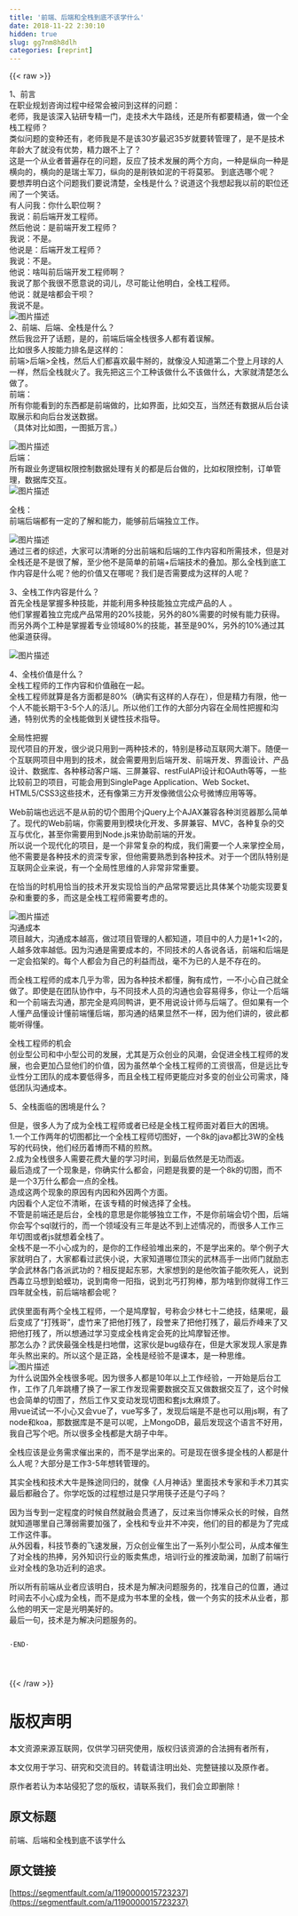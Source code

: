 ```yaml
---
title: '前端、后端和全栈到底不该学什么' 
date: 2018-11-22 2:30:10
hidden: true
slug: gg7nm8h8dlh
categories: [reprint]
---
```


{{< raw >}}
<p>1&#x3001;&#x524D;&#x8A00;<br>&#x5728;&#x804C;&#x4E1A;&#x89C4;&#x5212;&#x54A8;&#x8BE2;&#x8FC7;&#x7A0B;&#x4E2D;&#x7ECF;&#x5E38;&#x4F1A;&#x88AB;&#x95EE;&#x5230;&#x8FD9;&#x6837;&#x7684;&#x95EE;&#x9898;&#xFF1A;<br>&#x8001;&#x5E08;&#xFF0C;&#x6211;&#x662F;&#x8BE5;&#x6DF1;&#x5165;&#x94BB;&#x7814;&#x4E13;&#x7CBE;&#x4E00;&#x95E8;&#xFF0C;&#x8D70;&#x6280;&#x672F;&#x5927;&#x725B;&#x8DEF;&#x7EBF;&#xFF0C;&#x8FD8;&#x662F;&#x6240;&#x6709;&#x90FD;&#x8981;&#x7CBE;&#x901A;&#xFF0C;&#x505A;&#x4E00;&#x4E2A;&#x5168;&#x6808;&#x5DE5;&#x7A0B;&#x5E08;&#xFF1F;<br>&#x7C7B;&#x4F3C;&#x95EE;&#x9898;&#x7684;&#x53D8;&#x79CD;&#x8FD8;&#x6709;&#xFF0C;&#x8001;&#x5E08;&#x6211;&#x662F;&#x4E0D;&#x662F;&#x8BE5;30&#x5C81;&#x6700;&#x8FDF;35&#x5C81;&#x5C31;&#x8981;&#x8F6C;&#x7BA1;&#x7406;&#x4E86;&#xFF0C;&#x662F;&#x4E0D;&#x662F;&#x6280;&#x672F;&#x5E74;&#x9F84;&#x5927;&#x4E86;&#x5C31;&#x6CA1;&#x6709;&#x4F18;&#x52BF;&#xFF0C;&#x7CBE;&#x529B;&#x8DDF;&#x4E0D;&#x4E0A;&#x4E86;&#xFF1F;<br>&#x8FD9;&#x662F;&#x4E00;&#x4E2A;&#x4ECE;&#x4E1A;&#x8005;&#x666E;&#x904D;&#x5B58;&#x5728;&#x7684;&#x95EE;&#x9898;&#xFF0C;&#x53CD;&#x5E94;&#x4E86;&#x6280;&#x672F;&#x53D1;&#x5C55;&#x7684;&#x4E24;&#x4E2A;&#x65B9;&#x5411;&#xFF0C;&#x4E00;&#x79CD;&#x662F;&#x7EB5;&#x5411;&#x4E00;&#x79CD;&#x662F;&#x6A2A;&#x5411;&#x7684;&#xFF0C;&#x6A2A;&#x5411;&#x7684;&#x662F;&#x745E;&#x58EB;&#x519B;&#x5200;&#xFF0C;&#x7EB5;&#x5411;&#x7684;&#x662F;&#x524A;&#x94C1;&#x5982;&#x6CE5;&#x7684;&#x5E72;&#x5C06;&#x83AB;&#x90AA;&#x3002; &#x5230;&#x5E95;&#x9009;&#x54EA;&#x4E2A;&#x5462;&#xFF1F;<br>&#x8981;&#x60F3;&#x5F04;&#x660E;&#x767D;&#x8FD9;&#x4E2A;&#x95EE;&#x9898;&#x6211;&#x4EEC;&#x8981;&#x8BF4;&#x6E05;&#x695A;&#xFF0C;&#x5168;&#x6808;&#x662F;&#x4EC0;&#x4E48;&#xFF1F;&#x8BF4;&#x9053;&#x8FD9;&#x4E2A;&#x6211;&#x60F3;&#x8D77;&#x6211;&#x4EE5;&#x524D;&#x7684;&#x804C;&#x4F4D;&#x8FD8;&#x95F9;&#x4E86;&#x4E00;&#x4E2A;&#x7B11;&#x8BDD;&#x3002;<br>&#x6709;&#x4EBA;&#x95EE;&#x6211;&#xFF1A;&#x4F60;&#x4EC0;&#x4E48;&#x804C;&#x4F4D;&#x554A;&#xFF1F;<br>&#x6211;&#x8BF4;&#xFF1A;&#x524D;&#x540E;&#x7AEF;&#x5F00;&#x53D1;&#x5DE5;&#x7A0B;&#x5E08;&#x3002;<br>&#x7136;&#x540E;&#x4ED6;&#x8BF4;&#xFF1A;&#x662F;&#x524D;&#x7AEF;&#x5F00;&#x53D1;&#x5DE5;&#x7A0B;&#x5E08;&#xFF1F;<br>&#x6211;&#x8BF4;&#xFF1A;&#x4E0D;&#x662F;&#x3002;<br>&#x4ED6;&#x8BF4;&#x662F;&#xFF1A;&#x540E;&#x7AEF;&#x5F00;&#x53D1;&#x5DE5;&#x7A0B;&#x5E08;&#xFF1F;<br>&#x6211;&#x8BF4;&#xFF1A;&#x4E0D;&#x662F;&#x3002;<br>&#x4ED6;&#x8BF4;&#xFF1A;&#x5565;&#x53EB;&#x524D;&#x540E;&#x7AEF;&#x5F00;&#x53D1;&#x5DE5;&#x7A0B;&#x5E08;&#x554A;&#xFF1F;<br>&#x6211;&#x8BF4;&#x4E86;&#x90A3;&#x4E2A;&#x6211;&#x5F88;&#x4E0D;&#x613F;&#x610F;&#x8BF4;&#x7684;&#x8BCD;&#x513F;&#xFF0C;&#x5C3D;&#x53EF;&#x80FD;&#x8BA9;&#x4ED6;&#x660E;&#x767D;&#xFF0C;&#x5168;&#x6808;&#x5DE5;&#x7A0B;&#x5E08;&#x3002;<br>&#x4ED6;&#x8BF4;&#xFF1A;&#x5C31;&#x662F;&#x5565;&#x90FD;&#x4F1A;&#x5E72;&#x5457;&#xFF1F;<br>&#x6211;&#x8BF4;&#x4E0D;&#x662F;&#x3002;<br><span class="img-wrap"><img data-src="/img/bVbd8tY?w=640&amp;h=310" src="https://static.alili.tech/img/bVbd8tY?w=640&amp;h=310" alt="&#x56FE;&#x7247;&#x63CF;&#x8FF0;" title="&#x56FE;&#x7247;&#x63CF;&#x8FF0;" style="cursor:pointer;display:inline"></span><br>2&#x3001;&#x524D;&#x7AEF;&#x3001;&#x540E;&#x7AEF;&#x3001;&#x5168;&#x6808;&#x662F;&#x4EC0;&#x4E48;&#xFF1F;<br>&#x7136;&#x540E;&#x6211;&#x5C94;&#x5F00;&#x4E86;&#x8BDD;&#x9898;&#xFF0C;&#x662F;&#x7684;&#xFF0C;&#x524D;&#x7AEF;&#x540E;&#x7AEF;&#x5168;&#x6808;&#x5F88;&#x591A;&#x4EBA;&#x90FD;&#x6709;&#x7740;&#x8BEF;&#x89E3;&#x3002;<br>&#x6BD4;&#x5982;&#x5F88;&#x591A;&#x4EBA;&#x6309;&#x80FD;&#x529B;&#x6392;&#x540D;&#x662F;&#x8FD9;&#x6837;&#x7684;&#xFF1A;<br>&#x524D;&#x7AEF;&gt;&#x540E;&#x7AEF;&gt;&#x5168;&#x6808;&#xFF0C;&#x7136;&#x540E;&#x4EBA;&#x4EEC;&#x90FD;&#x559C;&#x6B22;&#x6700;&#x725B;&#x63B0;&#x7684;&#xFF0C;&#x5C31;&#x50CF;&#x6CA1;&#x4EBA;&#x77E5;&#x9053;&#x7B2C;&#x4E8C;&#x4E2A;&#x767B;&#x4E0A;&#x6708;&#x7403;&#x7684;&#x4EBA;&#x4E00;&#x6837;&#xFF0C;&#x7136;&#x540E;&#x5168;&#x6808;&#x5C31;&#x706B;&#x4E86;&#x3002;&#x6211;&#x5148;&#x628A;&#x8FD9;&#x4E09;&#x4E2A;&#x5DE5;&#x79CD;&#x8BE5;&#x505A;&#x4EC0;&#x4E48;&#x4E0D;&#x8BE5;&#x505A;&#x4EC0;&#x4E48;&#xFF0C;&#x5927;&#x5BB6;&#x5C31;&#x6E05;&#x695A;&#x600E;&#x4E48;&#x505A;&#x4E86;&#x3002;<br>&#x524D;&#x7AEF;&#xFF1A;<br>&#x6240;&#x6709;&#x4F60;&#x80FD;&#x770B;&#x5230;&#x7684;&#x4E1C;&#x897F;&#x90FD;&#x662F;&#x524D;&#x7AEF;&#x505A;&#x7684;&#xFF0C;&#x6BD4;&#x5982;&#x754C;&#x9762;&#xFF0C;&#x6BD4;&#x5982;&#x4EA4;&#x4E92;&#xFF0C;&#x5F53;&#x7136;&#x8FD8;&#x6709;&#x6570;&#x636E;&#x4ECE;&#x540E;&#x53F0;&#x8BFB;&#x53D6;&#x5C55;&#x793A;&#x548C;&#x5411;&#x540E;&#x53F0;&#x53D1;&#x9001;&#x6570;&#x636E;&#x3002;<br>&#xFF08;&#x5177;&#x4F53;&#x5BF9;&#x6BD4;&#x5982;&#x56FE;&#xFF0C;&#x4E00;&#x56FE;&#x62B5;&#x4E07;&#x8A00;&#x3002;&#xFF09;</p><p><span class="img-wrap"><img data-src="/img/bVbd8t2?w=3500&amp;h=1695" src="https://static.alili.tech/img/bVbd8t2?w=3500&amp;h=1695" alt="&#x56FE;&#x7247;&#x63CF;&#x8FF0;" title="&#x56FE;&#x7247;&#x63CF;&#x8FF0;" style="cursor:pointer;display:inline"></span><br>&#x540E;&#x7AEF;&#xFF1A;<br>&#x6240;&#x6709;&#x8DDF;&#x4E1A;&#x52A1;&#x903B;&#x8F91;&#x6743;&#x9650;&#x63A7;&#x5236;&#x6570;&#x636E;&#x5904;&#x7406;&#x6709;&#x5173;&#x7684;&#x90FD;&#x662F;&#x540E;&#x53F0;&#x505A;&#x7684;&#xFF0C;&#x6BD4;&#x5982;&#x6743;&#x9650;&#x63A7;&#x5236;&#xFF0C;&#x8BA2;&#x5355;&#x7BA1;&#x7406;&#xFF0C;&#x6570;&#x636E;&#x5E93;&#x4EA4;&#x4E92;&#x3002;<br><span class="img-wrap"><img data-src="/img/bVbd8t9?w=3500&amp;h=1827" src="https://static.alili.tech/img/bVbd8t9?w=3500&amp;h=1827" alt="&#x56FE;&#x7247;&#x63CF;&#x8FF0;" title="&#x56FE;&#x7247;&#x63CF;&#x8FF0;" style="cursor:pointer;display:inline"></span></p><p>&#x5168;&#x6808;&#xFF1A;<br>&#x524D;&#x7AEF;&#x540E;&#x7AEF;&#x90FD;&#x6709;&#x4E00;&#x5B9A;&#x7684;&#x4E86;&#x89E3;&#x548C;&#x80FD;&#x529B;&#xFF0C;&#x80FD;&#x591F;&#x524D;&#x540E;&#x7AEF;&#x72EC;&#x7ACB;&#x5DE5;&#x4F5C;&#x3002;</p><p><span class="img-wrap"><img data-src="/img/bVbd8ua?w=3500&amp;h=2222" src="https://static.alili.tech/img/bVbd8ua?w=3500&amp;h=2222" alt="&#x56FE;&#x7247;&#x63CF;&#x8FF0;" title="&#x56FE;&#x7247;&#x63CF;&#x8FF0;" style="cursor:pointer;display:inline"></span><br>&#x901A;&#x8FC7;&#x4E09;&#x8005;&#x7684;&#x7EFC;&#x8FF0;&#xFF0C;&#x5927;&#x5BB6;&#x53EF;&#x4EE5;&#x6E05;&#x6670;&#x7684;&#x5206;&#x51FA;&#x524D;&#x7AEF;&#x548C;&#x540E;&#x7AEF;&#x7684;&#x5DE5;&#x4F5C;&#x5185;&#x5BB9;&#x548C;&#x6240;&#x9700;&#x6280;&#x672F;&#xFF0C;&#x4F46;&#x662F;&#x5BF9;&#x5168;&#x6808;&#x8FD8;&#x662F;&#x4E0D;&#x662F;&#x5F88;&#x4E86;&#x89E3;&#xFF0C;&#x81F3;&#x5C11;&#x4ED6;&#x4E0D;&#x662F;&#x7B80;&#x5355;&#x7684;&#x524D;&#x7AEF;+&#x540E;&#x7AEF;&#x6280;&#x672F;&#x7684;&#x53E0;&#x52A0;&#x3002;&#x90A3;&#x4E48;&#x5168;&#x6808;&#x5230;&#x5E95;&#x5DE5;&#x4F5C;&#x5185;&#x5BB9;&#x662F;&#x4EC0;&#x4E48;&#x5462;&#xFF1F;&#x4ED6;&#x7684;&#x4EF7;&#x503C;&#x53C8;&#x5728;&#x54EA;&#x5462;&#xFF1F;&#x6211;&#x4EEC;&#x662F;&#x5426;&#x9700;&#x8981;&#x6210;&#x4E3A;&#x8FD9;&#x6837;&#x7684;&#x4EBA;&#x5462;&#xFF1F;</p><p>3&#x3001;&#x5168;&#x6808;&#x5DE5;&#x4F5C;&#x5185;&#x5BB9;&#x662F;&#x4EC0;&#x4E48;&#xFF1F;<br>&#x9996;&#x5148;&#x5168;&#x6808;&#x662F;&#x638C;&#x63E1;&#x591A;&#x79CD;&#x6280;&#x80FD;&#xFF0C;&#x5E76;&#x80FD;&#x5229;&#x7528;&#x591A;&#x79CD;&#x6280;&#x80FD;&#x72EC;&#x7ACB;&#x5B8C;&#x6210;&#x4EA7;&#x54C1;&#x7684;&#x4EBA; &#x3002;<br>&#x4ED6;&#x4EEC;&#x638C;&#x63E1;&#x7740;&#x72EC;&#x7ACB;&#x5B8C;&#x6210;&#x4EA7;&#x54C1;&#x5E38;&#x7528;&#x7684;20%&#x6280;&#x80FD;&#xFF0C;&#x53E6;&#x5916;&#x7684;80%&#x9700;&#x8981;&#x7684;&#x65F6;&#x5019;&#x6709;&#x80FD;&#x529B;&#x83B7;&#x5F97;&#x3002;&#x800C;&#x53E6;&#x5916;&#x4E24;&#x4E2A;&#x5DE5;&#x79CD;&#x662F;&#x638C;&#x63E1;&#x7740;&#x4E13;&#x4E1A;&#x9886;&#x57DF;80%&#x7684;&#x6280;&#x80FD;&#xFF0C;&#x751A;&#x81F3;&#x662F;90%&#xFF0C;&#x53E6;&#x5916;&#x7684;10%&#x901A;&#x8FC7;&#x5176;&#x4ED6;&#x6E20;&#x9053;&#x83B7;&#x5F97;&#x3002;</p><p><span class="img-wrap"><img data-src="/img/bVbd8uc?w=442&amp;h=266" src="https://static.alili.tech/img/bVbd8uc?w=442&amp;h=266" alt="&#x56FE;&#x7247;&#x63CF;&#x8FF0;" title="&#x56FE;&#x7247;&#x63CF;&#x8FF0;" style="cursor:pointer;display:inline"></span></p><p>4&#x3001;&#x5168;&#x6808;&#x4EF7;&#x503C;&#x662F;&#x4EC0;&#x4E48;&#xFF1F;<br>&#x5168;&#x6808;&#x5DE5;&#x7A0B;&#x5E08;&#x7684;&#x5DE5;&#x4F5C;&#x5185;&#x5BB9;&#x548C;&#x4EF7;&#x503C;&#x878D;&#x5728;&#x4E00;&#x8D77;&#x3002;<br>&#x5168;&#x6808;&#x5DE5;&#x7A0B;&#x5E08;&#x5C31;&#x7B97;&#x662F;&#x5404;&#x65B9;&#x9762;&#x90FD;&#x662F;80%&#xFF08;&#x786E;&#x5B9E;&#x6709;&#x8FD9;&#x6837;&#x7684;&#x4EBA;&#x5B58;&#x5728;&#xFF09;&#xFF0C;&#x4F46;&#x662F;&#x7CBE;&#x529B;&#x6709;&#x9650;&#xFF0C;&#x4ED6;&#x4E00;&#x4E2A;&#x4EBA;&#x4E0D;&#x80FD;&#x957F;&#x671F;&#x5E72;3-5&#x4E2A;&#x4EBA;&#x7684;&#x6D3B;&#x513F;&#x3002;&#x6240;&#x4EE5;&#x4ED6;&#x4EEC;&#x5DE5;&#x4F5C;&#x7684;&#x5927;&#x90E8;&#x5206;&#x5185;&#x5BB9;&#x5728;&#x5168;&#x5C40;&#x6027;&#x628A;&#x63E1;&#x548C;&#x6C9F;&#x901A;&#xFF0C;&#x7279;&#x522B;&#x4F18;&#x79C0;&#x7684;&#x5168;&#x6808;&#x80FD;&#x505A;&#x5230;&#x5173;&#x952E;&#x6027;&#x6280;&#x672F;&#x6307;&#x5BFC;&#x3002;</p><p>&#x5168;&#x5C40;&#x6027;&#x628A;&#x63E1;<br>&#x73B0;&#x4EE3;&#x9879;&#x76EE;&#x7684;&#x5F00;&#x53D1;&#xFF0C;&#x5F88;&#x5C11;&#x8BF4;&#x53EA;&#x7528;&#x5230;&#x4E00;&#x4E24;&#x79CD;&#x6280;&#x672F;&#x7684;&#xFF0C;&#x7279;&#x522B;&#x662F;&#x79FB;&#x52A8;&#x4E92;&#x8054;&#x7F51;&#x5927;&#x6F6E;&#x4E0B;&#x3002;&#x968F;&#x4FBF;&#x4E00;&#x4E2A;&#x4E92;&#x8054;&#x7F51;&#x9879;&#x76EE;&#x4E2D;&#x7528;&#x5230;&#x7684;&#x6280;&#x672F;&#xFF0C;&#x5C31;&#x4F1A;&#x9700;&#x8981;&#x7528;&#x5230;&#x540E;&#x7AEF;&#x5F00;&#x53D1;&#x3001;&#x524D;&#x7AEF;&#x5F00;&#x53D1;&#x3001;&#x754C;&#x9762;&#x8BBE;&#x8BA1;&#x3001;&#x4EA7;&#x54C1;&#x8BBE;&#x8BA1;&#x3001;&#x6570;&#x636E;&#x5E93;&#x3001;&#x5404;&#x79CD;&#x79FB;&#x52A8;&#x5BA2;&#x6237;&#x7AEF;&#x3001;&#x4E09;&#x5C4F;&#x517C;&#x5BB9;&#x3001;restFulAPI&#x8BBE;&#x8BA1;&#x548C;OAuth&#x7B49;&#x7B49;&#xFF0C;&#x4E00;&#x4E9B;&#x6BD4;&#x8F83;&#x524D;&#x536B;&#x7684;&#x9879;&#x76EE;&#xFF0C;&#x53EF;&#x80FD;&#x4F1A;&#x7528;&#x5230;SinglePage Application&#x3001;Web Socket&#x3001;HTML5/CSS3&#x8FD9;&#x4E9B;&#x6280;&#x672F;&#xFF0C;&#x8FD8;&#x6709;&#x50CF;&#x7B2C;&#x4E09;&#x65B9;&#x5F00;&#x53D1;&#x50CF;&#x5FAE;&#x4FE1;&#x516C;&#x4F17;&#x53F7;&#x5FAE;&#x535A;&#x5E94;&#x7528;&#x7B49;&#x7B49;&#x3002;</p><p>Web&#x524D;&#x7AEF;&#x4E5F;&#x8FDC;&#x8FDC;&#x4E0D;&#x662F;&#x4ECE;&#x524D;&#x7684;&#x5207;&#x4E2A;&#x56FE;&#x7528;&#x4E2A;jQuery&#x4E0A;&#x4E2A;AJAX&#x517C;&#x5BB9;&#x5404;&#x79CD;&#x6D4F;&#x89C8;&#x5668;&#x90A3;&#x4E48;&#x7B80;&#x5355;&#x4E86;&#x3002;&#x73B0;&#x4EE3;&#x7684;Web&#x524D;&#x7AEF;&#xFF0C;&#x4F60;&#x9700;&#x8981;&#x7528;&#x5230;&#x6A21;&#x5757;&#x5316;&#x5F00;&#x53D1;&#x3001;&#x591A;&#x5C4F;&#x517C;&#x5BB9;&#x3001;MVC&#xFF0C;&#x5404;&#x79CD;&#x590D;&#x6742;&#x7684;&#x4EA4;&#x4E92;&#x4E0E;&#x4F18;&#x5316;&#xFF0C;&#x751A;&#x81F3;&#x4F60;&#x9700;&#x8981;&#x7528;&#x5230;Node.js&#x6765;&#x534F;&#x52A9;&#x524D;&#x7AEF;&#x7684;&#x5F00;&#x53D1;&#x3002;<br>&#x6240;&#x4EE5;&#x8BF4;&#x4E00;&#x4E2A;&#x73B0;&#x4EE3;&#x5316;&#x7684;&#x9879;&#x76EE;&#xFF0C;&#x662F;&#x4E00;&#x4E2A;&#x975E;&#x5E38;&#x590D;&#x6742;&#x7684;&#x6784;&#x6210;&#xFF0C;&#x6211;&#x4EEC;&#x9700;&#x8981;&#x4E00;&#x4E2A;&#x4EBA;&#x6765;&#x638C;&#x63A7;&#x5168;&#x5C40;&#xFF0C;&#x4ED6;&#x4E0D;&#x9700;&#x8981;&#x662F;&#x5404;&#x79CD;&#x6280;&#x672F;&#x7684;&#x8D44;&#x6DF1;&#x4E13;&#x5BB6;&#xFF0C;&#x4F46;&#x4ED6;&#x9700;&#x8981;&#x719F;&#x6089;&#x5230;&#x5404;&#x79CD;&#x6280;&#x672F;&#x3002;&#x5BF9;&#x4E8E;&#x4E00;&#x4E2A;&#x56E2;&#x961F;&#x7279;&#x522B;&#x662F;&#x4E92;&#x8054;&#x7F51;&#x4F01;&#x4E1A;&#x6765;&#x8BF4;&#xFF0C;&#x6709;&#x4E00;&#x4E2A;&#x5168;&#x5C40;&#x6027;&#x601D;&#x7EF4;&#x7684;&#x4EBA;&#x975E;&#x5E38;&#x975E;&#x5E38;&#x91CD;&#x8981;&#x3002;</p><p>&#x5728;&#x6070;&#x5F53;&#x7684;&#x65F6;&#x673A;&#x7528;&#x6070;&#x5F53;&#x7684;&#x6280;&#x672F;&#x5F00;&#x53D1;&#x5B9E;&#x73B0;&#x6070;&#x5F53;&#x7684;&#x4EA7;&#x54C1;&#x5E38;&#x5E38;&#x8981;&#x8FDC;&#x6BD4;&#x5177;&#x4F53;&#x67D0;&#x4E2A;&#x529F;&#x80FD;&#x5B9E;&#x73B0;&#x8981;&#x590D;&#x6742;&#x548C;&#x91CD;&#x8981;&#x7684;&#x591A;&#xFF0C;&#x800C;&#x8FD9;&#x662F;&#x5168;&#x6808;&#x5DE5;&#x7A0B;&#x5E08;&#x9700;&#x8981;&#x8003;&#x8651;&#x7684;&#x3002;</p><p><span class="img-wrap"><img data-src="/img/bVbd8ur?w=640&amp;h=418" src="https://static.alili.tech/img/bVbd8ur?w=640&amp;h=418" alt="&#x56FE;&#x7247;&#x63CF;&#x8FF0;" title="&#x56FE;&#x7247;&#x63CF;&#x8FF0;" style="cursor:pointer;display:inline"></span><br>&#x6C9F;&#x901A;&#x6210;&#x672C;<br>&#x9879;&#x76EE;&#x8D8A;&#x5927;&#xFF0C;&#x6C9F;&#x901A;&#x6210;&#x672C;&#x8D8A;&#x9AD8;&#xFF0C;&#x505A;&#x8FC7;&#x9879;&#x76EE;&#x7BA1;&#x7406;&#x7684;&#x4EBA;&#x90FD;&#x77E5;&#x9053;&#xFF0C;&#x9879;&#x76EE;&#x4E2D;&#x7684;&#x4EBA;&#x529B;&#x662F;1+1&lt;2&#x7684;&#xFF0C;&#x4EBA;&#x8D8A;&#x591A;&#x6548;&#x7387;&#x8D8A;&#x4F4E;&#x3002;&#x56E0;&#x4E3A;&#x6C9F;&#x901A;&#x662F;&#x9700;&#x8981;&#x6210;&#x672C;&#x7684;&#xFF0C;&#x4E0D;&#x540C;&#x6280;&#x672F;&#x7684;&#x4EBA;&#x5404;&#x8BF4;&#x5404;&#x8BDD;&#xFF0C;&#x524D;&#x7AEF;&#x548C;&#x540E;&#x7AEF;&#x662F;&#x4E00;&#x5B9A;&#x4F1A;&#x6390;&#x67B6;&#x7684;&#x3002;&#x6BCF;&#x4E2A;&#x4EBA;&#x90FD;&#x4F1A;&#x4E3A;&#x81EA;&#x5DF1;&#x7684;&#x5229;&#x76CA;&#x800C;&#x6218;&#xFF0C;&#x6BEB;&#x4E0D;&#x4E3A;&#x5DF2;&#x7684;&#x4EBA;&#x662F;&#x4E0D;&#x5B58;&#x5728;&#x7684;&#x3002;</p><p>&#x800C;&#x5168;&#x6808;&#x5DE5;&#x7A0B;&#x5E08;&#x7684;&#x6210;&#x672C;&#x51E0;&#x4E4E;&#x4E3A;&#x96F6;&#xFF0C;&#x56E0;&#x4E3A;&#x5404;&#x79CD;&#x6280;&#x672F;&#x90FD;&#x61C2;&#xFF0C;&#x80F8;&#x6709;&#x6210;&#x7AF9;&#xFF0C;&#x4E00;&#x4E0D;&#x5C0F;&#x5FC3;&#x81EA;&#x5DF1;&#x5C31;&#x5168;&#x505A;&#x4E86;&#x3002;&#x5373;&#x4F7F;&#x662F;&#x5728;&#x56E2;&#x961F;&#x534F;&#x4F5C;&#x4E2D;&#xFF0C;&#x4E0E;&#x4E0D;&#x540C;&#x6280;&#x672F;&#x4EBA;&#x5458;&#x7684;&#x6C9F;&#x901A;&#x4E5F;&#x4F1A;&#x5BB9;&#x6613;&#x5F97;&#x591A;&#xFF0C;&#x4F60;&#x8BA9;&#x4E00;&#x4E2A;&#x540E;&#x7AEF;&#x548C;&#x4E00;&#x4E2A;&#x524D;&#x7AEF;&#x53BB;&#x6C9F;&#x901A;&#xFF0C;&#x90A3;&#x5B8C;&#x5168;&#x662F;&#x9E21;&#x540C;&#x9E2D;&#x8BB2;&#xFF0C;&#x66F4;&#x4E0D;&#x7528;&#x8BF4;&#x8BBE;&#x8BA1;&#x5E08;&#x4E0E;&#x540E;&#x7AEF;&#x4E86;&#x3002;&#x4F46;&#x5982;&#x679C;&#x6709;&#x4E00;&#x4E2A;&#x4EBA;&#x61C2;&#x4EA7;&#x54C1;&#x61C2;&#x8BBE;&#x8BA1;&#x61C2;&#x524D;&#x7AEF;&#x61C2;&#x540E;&#x7AEF;&#xFF0C;&#x90A3;&#x6C9F;&#x901A;&#x7684;&#x7ED3;&#x679C;&#x663E;&#x7136;&#x4E0D;&#x4E00;&#x6837;&#xFF0C;&#x56E0;&#x4E3A;&#x4ED6;&#x4EEC;&#x8BB2;&#x7684;&#xFF0C;&#x5F7C;&#x6B64;&#x90FD;&#x80FD;&#x542C;&#x5F97;&#x61C2;&#x3002;</p><p>&#x5168;&#x6808;&#x5DE5;&#x7A0B;&#x5E08;&#x7684;&#x673A;&#x4F1A;<br>&#x521B;&#x4E1A;&#x578B;&#x516C;&#x53F8;&#x548C;&#x4E2D;&#x5C0F;&#x578B;&#x516C;&#x53F8;&#x7684;&#x53D1;&#x5C55;&#xFF0C;&#x5C24;&#x5176;&#x662F;&#x4E07;&#x4F17;&#x521B;&#x4E1A;&#x7684;&#x98CE;&#x6F6E;&#xFF0C;&#x4F1A;&#x4FC3;&#x8FDB;&#x5168;&#x6808;&#x5DE5;&#x7A0B;&#x5E08;&#x7684;&#x53D1;&#x5C55;&#xFF0C;&#x4E5F;&#x4F1A;&#x66F4;&#x52A0;&#x51F8;&#x663E;&#x4ED6;&#x4EEC;&#x7684;&#x4EF7;&#x503C;&#xFF0C;&#x56E0;&#x4E3A;&#x867D;&#x7136;&#x5355;&#x4E2A;&#x5168;&#x6808;&#x5DE5;&#x7A0B;&#x5E08;&#x7684;&#x5DE5;&#x8D44;&#x5F88;&#x9AD8;&#xFF0C;&#x4F46;&#x662F;&#x8FDC;&#x6BD4;&#x4E13;&#x4E1A;&#x6027;&#x5206;&#x5DE5;&#x56E2;&#x961F;&#x7684;&#x6210;&#x672C;&#x8981;&#x4F4E;&#x5F97;&#x591A;&#xFF0C;&#x800C;&#x4E14;&#x5168;&#x6808;&#x5DE5;&#x7A0B;&#x5E08;&#x66F4;&#x80FD;&#x5E94;&#x5BF9;&#x591A;&#x53D8;&#x7684;&#x521B;&#x4E1A;&#x516C;&#x53F8;&#x9700;&#x6C42;&#xFF0C;&#x964D;&#x4F4E;&#x56E2;&#x961F;&#x6C9F;&#x901A;&#x6210;&#x672C;&#x3002;</p><p>5&#x3001;&#x5168;&#x6808;&#x9762;&#x4E34;&#x7684;&#x56F0;&#x5883;&#x662F;&#x4EC0;&#x4E48;&#xFF1F;</p><p>&#x4F46;&#x662F;&#xFF0C;&#x5F88;&#x591A;&#x4EBA;&#x4E3A;&#x4E86;&#x6210;&#x4E3A;&#x5168;&#x6808;&#x5DE5;&#x7A0B;&#x5E08;&#x6216;&#x8005;&#x5DF2;&#x7ECF;&#x662F;&#x5168;&#x6808;&#x5DE5;&#x7A0B;&#x5E08;&#x9762;&#x5BF9;&#x7740;&#x5DE8;&#x5927;&#x7684;&#x56F0;&#x5883;&#x3002;<br>1.&#x4E00;&#x4E2A;&#x5DE5;&#x4F5C;&#x4E24;&#x5E74;&#x7684;&#x5207;&#x56FE;&#x90FD;&#x6BD4;&#x4E00;&#x4E2A;&#x5168;&#x6808;&#x5DE5;&#x7A0B;&#x5E08;&#x5207;&#x56FE;&#x597D;&#xFF0C;&#x4E00;&#x4E2A;8k&#x7684;java&#x90FD;&#x6BD4;3W&#x7684;&#x5168;&#x6808;&#x5199;&#x7684;&#x4EE3;&#x7801;&#x5FEB;&#xFF0C;&#x4ED6;&#x4EEC;&#x7ECF;&#x5386;&#x7740;&#x535A;&#x800C;&#x4E0D;&#x7CBE;&#x7684;&#x714E;&#x71AC;&#x3002;<br>2.&#x6210;&#x4E3A;&#x5168;&#x6808;&#x5F88;&#x591A;&#x4EBA;&#x9700;&#x8981;&#x82B1;&#x8D39;&#x5927;&#x91CF;&#x7684;&#x5B66;&#x4E60;&#x65F6;&#x95F4;&#xFF0C;&#x5230;&#x6700;&#x540E;&#x4F9D;&#x7136;&#x662F;&#x65E0;&#x529F;&#x800C;&#x8FD4;&#x3002;<br>&#x6700;&#x540E;&#x9020;&#x6210;&#x4E86;&#x4E00;&#x4E2A;&#x73B0;&#x8C61;&#x662F;&#xFF0C;&#x4F60;&#x786E;&#x5B9E;&#x4EC0;&#x4E48;&#x90FD;&#x4F1A;&#xFF0C;&#x95EE;&#x9898;&#x662F;&#x6211;&#x8981;&#x7684;&#x662F;&#x4E00;&#x4E2A;8k&#x7684;&#x5207;&#x56FE;&#xFF0C;&#x800C;&#x4E0D;&#x662F;&#x4E00;&#x4E2A;3&#x4E07;&#x4EC0;&#x4E48;&#x90FD;&#x4F1A;&#x4E00;&#x70B9;&#x7684;&#x5168;&#x6808;&#x3002;<br>&#x9020;&#x6210;&#x8FD9;&#x4E24;&#x4E2A;&#x73B0;&#x8C61;&#x7684;&#x539F;&#x56E0;&#x6709;&#x5185;&#x56E0;&#x548C;&#x5916;&#x56E0;&#x4E24;&#x4E2A;&#x65B9;&#x9762;&#x3002;<br>&#x5185;&#x56E0;&#x770B;&#x4E2A;&#x4EBA;&#x5B9A;&#x4F4D;&#x4E0D;&#x6E05;&#x6670;&#xFF0C;&#x5728;&#x8BE5;&#x4E13;&#x7CBE;&#x7684;&#x65F6;&#x5019;&#x9009;&#x62E9;&#x4E86;&#x5168;&#x6808;&#x3002;<br>&#x4E0D;&#x7BA1;&#x662F;&#x524D;&#x7AEF;&#x8FD8;&#x662F;&#x540E;&#x53F0;&#xFF0C;&#x5168;&#x6808;&#x7684;&#x610F;&#x601D;&#x662F;&#x4F60;&#x80FD;&#x591F;&#x72EC;&#x7ACB;&#x5DE5;&#x4F5C;&#xFF0C;&#x4E0D;&#x662F;&#x4F60;&#x524D;&#x7AEF;&#x4F1A;&#x5207;&#x4E2A;&#x56FE;&#xFF0C;&#x540E;&#x7AEF;&#x4F60;&#x4F1A;&#x5199;&#x4E2A;sql&#x5C31;&#x884C;&#x7684;&#xFF0C;&#x800C;&#x4E00;&#x4E2A;&#x9886;&#x57DF;&#x6CA1;&#x6709;&#x4E09;&#x5E74;&#x662F;&#x8FBE;&#x4E0D;&#x5230;&#x4E0A;&#x8FF0;&#x60C5;&#x51B5;&#x7684;&#xFF0C;&#x800C;&#x5F88;&#x591A;&#x4EBA;&#x5DE5;&#x4F5C;&#x4E09;&#x5E74;&#x5207;&#x56FE;&#x6216;&#x8005;js&#x5C31;&#x60F3;&#x7740;&#x5168;&#x6808;&#x4E86;&#x3002;<br>&#x5168;&#x6808;&#x4E0D;&#x662F;&#x4E00;&#x4E0D;&#x5C0F;&#x5FC3;&#x6210;&#x4E3A;&#x7684;&#xFF0C;&#x662F;&#x4F60;&#x7684;&#x5DE5;&#x4F5C;&#x7ECF;&#x9A8C;&#x5806;&#x51FA;&#x6765;&#x7684;&#xFF0C;&#x4E0D;&#x662F;&#x5B66;&#x51FA;&#x6765;&#x7684;&#x3002;&#x4E3E;&#x4E2A;&#x4F8B;&#x5B50;&#x5927;&#x5BB6;&#x5C31;&#x660E;&#x767D;&#x4E86;&#xFF0C;&#x5927;&#x5BB6;&#x90FD;&#x770B;&#x8FC7;&#x6B66;&#x4FA0;&#x5C0F;&#x8BF4;&#xFF0C;&#x5927;&#x5BB6;&#x77E5;&#x9053;&#x54EA;&#x4F4D;&#x9876;&#x5C16;&#x7684;&#x6B66;&#x6797;&#x9AD8;&#x624B;&#x4E00;&#x51FA;&#x5E08;&#x95E8;&#x5C31;&#x52B1;&#x5FD7;&#x5B66;&#x4F1A;&#x6B66;&#x6797;&#x5404;&#x95E8;&#x5404;&#x6D3E;&#x6B66;&#x529F;&#x7684;&#xFF1F;&#x76F8;&#x53CD;&#x63D0;&#x8D77;&#x4E1C;&#x90AA;&#xFF0C;&#x5927;&#x5BB6;&#x60F3;&#x5230;&#x7684;&#x662F;&#x4ED6;&#x5439;&#x7B1B;&#x5B50;&#x80FD;&#x5439;&#x6B7B;&#x4EBA;&#xFF0C;&#x8BF4;&#x5230;&#x897F;&#x6BD2;&#x7ACB;&#x9A6C;&#x60F3;&#x5230;&#x86E4;&#x87C6;&#x529F;&#xFF0C;&#x8BF4;&#x5230;&#x5357;&#x5E1D;&#x4E00;&#x9633;&#x6307;&#xFF0C;&#x8BF4;&#x5230;&#x5317;&#x4E10;&#x6253;&#x72D7;&#x68D2;&#xFF0C;&#x90A3;&#x4E3A;&#x5565;&#x5230;&#x4F60;&#x5C31;&#x5F97;&#x5DE5;&#x4F5C;&#x4E09;&#x56DB;&#x5E74;&#x5C31;&#x5168;&#x6808;&#xFF0C;&#x524D;&#x540E;&#x7AEF;&#x5565;&#x90FD;&#x4F1A;&#x5462;&#xFF1F;</p><p>&#x6B66;&#x4FA0;&#x91CC;&#x9762;&#x6709;&#x4E24;&#x4E2A;&#x5168;&#x6808;&#x5DE5;&#x7A0B;&#x5E08;&#xFF0C;&#x4E00;&#x4E2A;&#x662F;&#x9E20;&#x6469;&#x667A;&#xFF0C;&#x53F7;&#x79F0;&#x4F1A;&#x5C11;&#x6797;&#x4E03;&#x5341;&#x4E8C;&#x7EDD;&#x6280;&#xFF0C;&#x7ED3;&#x679C;&#x5462;&#xFF0C;&#x6700;&#x540E;&#x53D8;&#x6210;&#x4E86;&#x201C;&#x6253;&#x6B8B;&#x54E5;&#x201D;&#xFF0C;&#x865A;&#x7AF9;&#x6765;&#x4E86;&#x628A;&#x4ED6;&#x6253;&#x6B8B;&#x4E86;&#xFF0C;&#x6BB5;&#x8A89;&#x6765;&#x4E86;&#x628A;&#x4ED6;&#x6253;&#x6B8B;&#x4E86;&#xFF0C;&#x6700;&#x540E;&#x4E54;&#x5CF0;&#x6765;&#x4E86;&#x53C8;&#x628A;&#x4ED6;&#x6253;&#x6B8B;&#x4E86;&#xFF0C;&#x6240;&#x4EE5;&#x60F3;&#x901A;&#x8FC7;&#x5B66;&#x4E60;&#x53D8;&#x6210;&#x5168;&#x6808;&#x80AF;&#x5B9A;&#x4F1A;&#x6B7B;&#x7684;&#x6BD4;&#x9E20;&#x6469;&#x667A;&#x8FD8;&#x60E8;&#x3002;<br>&#x90A3;&#x600E;&#x4E48;&#x529E;&#xFF1F;&#x6B66;&#x4FA0;&#x6700;&#x5F3A;&#x5168;&#x6808;&#x662F;&#x626B;&#x5730;&#x50E7;&#xFF0C;&#x8FD9;&#x5BB6;&#x4F19;&#x662F;bug&#x7EA7;&#x5B58;&#x5728;&#xFF0C;&#x4F46;&#x662F;&#x5927;&#x5BB6;&#x53D1;&#x73B0;&#x4EBA;&#x5BB6;&#x662F;&#x9760;&#x5E74;&#x5934;&#x71AC;&#x51FA;&#x6765;&#x7684;&#x3002;&#x6240;&#x4EE5;&#x8FD9;&#x4E2A;&#x662F;&#x6B63;&#x8DEF;&#xFF0C;&#x5168;&#x6808;&#x662F;&#x7ECF;&#x9A8C;&#x4E0D;&#x662F;&#x8BFE;&#x672C;&#xFF0C;&#x662F;&#x4E00;&#x79CD;&#x601D;&#x7EF4;&#x3002;<br><span class="img-wrap"><img data-src="/img/bVbd8uj?w=900&amp;h=500" src="https://static.alili.tech/img/bVbd8uj?w=900&amp;h=500" alt="&#x56FE;&#x7247;&#x63CF;&#x8FF0;" title="&#x56FE;&#x7247;&#x63CF;&#x8FF0;" style="cursor:pointer;display:inline"></span><br>&#x4E3A;&#x4EC0;&#x4E48;&#x8BF4;&#x56FD;&#x5916;&#x5168;&#x6808;&#x5F88;&#x591A;&#x5462;&#x3002;&#x56E0;&#x4E3A;&#x5F88;&#x591A;&#x4EBA;&#x90FD;&#x662F;10&#x5E74;&#x4EE5;&#x4E0A;&#x5DE5;&#x4F5C;&#x7ECF;&#x9A8C;&#xFF0C;&#x4E00;&#x5F00;&#x59CB;&#x662F;&#x540E;&#x53F0;&#x5DE5;&#x4F5C;&#xFF0C;&#x5DE5;&#x4F5C;&#x4E86;&#x51E0;&#x5E74;&#x8DF3;&#x69FD;&#x4E86;&#x6362;&#x4E86;&#x4E00;&#x5BB6;&#x5DE5;&#x4F5C;&#x53D1;&#x73B0;&#x9700;&#x8981;&#x6570;&#x636E;&#x4EA4;&#x4E92;&#x53C8;&#x505A;&#x6570;&#x636E;&#x4EA4;&#x4E92;&#x4E86;&#xFF0C;&#x8FD9;&#x4E2A;&#x65F6;&#x5019;&#x4E5F;&#x4F1A;&#x7B80;&#x5355;&#x7684;&#x5207;&#x56FE;&#x4E86;&#xFF0C;&#x7136;&#x540E;&#x5DE5;&#x4F5C;&#x53C8;&#x53D8;&#x52A8;&#x53D1;&#x73B0;&#x5207;&#x56FE;&#x548C;&#x5957;js&#x592A;&#x9EBB;&#x70E6;&#x4E86;&#x3002;<br>&#x7528;vue&#x8BD5;&#x8BD5;&#x4E00;&#x4E0D;&#x5C0F;&#x5FC3;&#x53C8;&#x4F1A;vue&#x4E86;&#xFF0C;vue&#x5199;&#x591A;&#x4E86;&#xFF0C;&#x53D1;&#x73B0;&#x540E;&#x7AEF;&#x662F;&#x4E0D;&#x662F;&#x4E5F;&#x53EF;&#x4EE5;&#x7528;js&#x554A;&#xFF0C;&#x6709;&#x4E86;node&#x548C;koa&#xFF0C;&#x90A3;&#x6570;&#x636E;&#x5E93;&#x662F;&#x4E0D;&#x662F;&#x53EF;&#x4EE5;&#x5462;&#xFF0C;&#x4E0A;MongoDB&#xFF0C;&#x6700;&#x540E;&#x53D1;&#x73B0;&#x8FD9;&#x4E2A;&#x8BED;&#x8A00;&#x4E0D;&#x597D;&#x7528;&#xFF0C;&#x6211;&#x81EA;&#x5DF1;&#x5199;&#x4E2A;&#x5427;&#x3002;&#x6240;&#x4EE5;&#x5F88;&#x591A;&#x5168;&#x6808;&#x90FD;&#x662F;&#x5927;&#x80E1;&#x5B50;&#x4E2D;&#x5E74;&#x3002;</p><p>&#x5168;&#x6808;&#x5E94;&#x8BE5;&#x662F;&#x4E1A;&#x52A1;&#x9700;&#x6C42;&#x50AC;&#x51FA;&#x6765;&#x7684;&#xFF0C;&#x800C;&#x4E0D;&#x662F;&#x5B66;&#x51FA;&#x6765;&#x7684;&#x3002;&#x53EF;&#x662F;&#x73B0;&#x5728;&#x5F88;&#x591A;&#x63D0;&#x5168;&#x6808;&#x7684;&#x4EBA;&#x90FD;&#x662F;&#x4EC0;&#x4E48;&#x4EBA;&#x5462;&#xFF1F;&#x5927;&#x90E8;&#x5206;&#x662F;&#x5DE5;&#x4F5C;3-5&#x5E74;&#x60F3;&#x8F6C;&#x7BA1;&#x7406;&#x7684;&#x3002;</p><p>&#x5176;&#x5B9E;&#x5168;&#x6808;&#x548C;&#x6280;&#x672F;&#x5927;&#x725B;&#x662F;&#x6B8A;&#x9014;&#x540C;&#x5F52;&#x7684;&#xFF0C;&#x5C31;&#x50CF;&#x300A;&#x4EBA;&#x6708;&#x795E;&#x8BDD;&#x300B;&#x91CC;&#x9762;&#x6280;&#x672F;&#x4E13;&#x5BB6;&#x548C;&#x624B;&#x672F;&#x5200;&#x5176;&#x5B9E;&#x6700;&#x540E;&#x90FD;&#x878D;&#x5408;&#x4E86;&#x3002;&#x4F60;&#x5B66;&#x5403;&#x996D;&#x7684;&#x8FC7;&#x7A0B;&#x60F3;&#x8FC7;&#x662F;&#x53EA;&#x5B66;&#x7528;&#x7B77;&#x5B50;&#x8FD8;&#x662F;&#x52FA;&#x5B50;&#x5417;&#xFF1F;</p><p>&#x56E0;&#x4E3A;&#x5F53;&#x4E13;&#x5230;&#x4E00;&#x5B9A;&#x7A0B;&#x5EA6;&#x7684;&#x65F6;&#x5019;&#x81EA;&#x7136;&#x5C31;&#x878D;&#x4F1A;&#x8D2F;&#x901A;&#x4E86;&#xFF0C;&#x53CD;&#x8FC7;&#x6765;&#x5F53;&#x4F60;&#x535A;&#x91C7;&#x4F17;&#x957F;&#x7684;&#x65F6;&#x5019;&#xFF0C;&#x81EA;&#x7136;&#x5C31;&#x77E5;&#x9053;&#x54EA;&#x91CC;&#x81EA;&#x5DF1;&#x8584;&#x5F31;&#x9700;&#x8981;&#x52A0;&#x5F3A;&#x4E86;&#xFF0C;&#x5168;&#x6808;&#x548C;&#x4E13;&#x4E1A;&#x5E76;&#x4E0D;&#x51B2;&#x7A81;&#xFF0C;&#x4ED6;&#x4EEC;&#x7684;&#x76EE;&#x7684;&#x90FD;&#x662F;&#x4E3A;&#x4E86;&#x5B8C;&#x6210;&#x5DE5;&#x4F5C;&#x8FD9;&#x4EF6;&#x4E8B;&#x3002;<br>&#x4ECE;&#x5916;&#x56E0;&#x770B;&#xFF0C;&#x79D1;&#x6280;&#x8282;&#x594F;&#x7684;&#x98DE;&#x901F;&#x53D1;&#x5C55;&#xFF0C;&#x4E07;&#x4F17;&#x521B;&#x4E1A;&#x50AC;&#x751F;&#x51FA;&#x4E86;&#x4E00;&#x7CFB;&#x5217;&#x5C0F;&#x578B;&#x516C;&#x53F8;&#xFF0C;&#x4ECE;&#x6210;&#x672C;&#x50AC;&#x751F;&#x4E86;&#x5BF9;&#x5168;&#x6808;&#x7684;&#x70ED;&#x6367;&#xFF0C;&#x53E6;&#x5916;&#x77E5;&#x8BC6;&#x884C;&#x4E1A;&#x7684;&#x8D29;&#x5356;&#x7126;&#x8651;&#xFF0C;&#x57F9;&#x8BAD;&#x884C;&#x4E1A;&#x7684;&#x63A8;&#x6CE2;&#x52A9;&#x6F9C;&#xFF0C;&#x52A0;&#x5267;&#x4E86;&#x524D;&#x7AEF;&#x884C;&#x4E1A;&#x5BF9;&#x5168;&#x6808;&#x7684;&#x6025;&#x529F;&#x8FD1;&#x5229;&#x7684;&#x8FFD;&#x6C42;&#x3002;</p><p>&#x6240;&#x4EE5;&#x6240;&#x6709;&#x524D;&#x7AEF;&#x4ECE;&#x4E1A;&#x8005;&#x5E94;&#x8BE5;&#x660E;&#x767D;&#xFF0C;&#x6280;&#x672F;&#x662F;&#x4E3A;&#x89E3;&#x51B3;&#x95EE;&#x9898;&#x670D;&#x52A1;&#x7684;&#xFF0C;&#x627E;&#x51C6;&#x81EA;&#x5DF1;&#x7684;&#x4F4D;&#x7F6E;&#xFF0C;&#x901A;&#x8FC7;&#x65F6;&#x95F4;&#x53BB;&#x4E0D;&#x5C0F;&#x5FC3;&#x6210;&#x4E3A;&#x5168;&#x6808;&#xFF0C;&#x800C;&#x4E0D;&#x662F;&#x6210;&#x4E3A;&#x4E66;&#x672C;&#x91CC;&#x7684;&#x5168;&#x6808;&#xFF0C;&#x505A;&#x4E00;&#x4E2A;&#x52A1;&#x5B9E;&#x7684;&#x6280;&#x672F;&#x4ECE;&#x4E1A;&#x8005;&#xFF0C;&#x90A3;&#x4E48;&#x4ED6;&#x7684;&#x660E;&#x5929;&#x4E00;&#x5B9A;&#x662F;&#x5149;&#x660E;&#x7F8E;&#x597D;&#x7684;&#x3002;<br>&#x6700;&#x540E;&#x4E00;&#x53E5;&#xFF0C;&#x6280;&#x672F;&#x662F;&#x4E3A;&#x89E3;&#x51B3;&#x95EE;&#x9898;&#x670D;&#x52A1;&#x7684;&#x3002;</p><div class="widget-codetool" style="display:none"><div class="widget-codetool--inner"><span class="selectCode code-tool" data-toggle="tooltip" data-placement="top" title="" data-original-title="&#x5168;&#x9009;"></span> <span type="button" class="copyCode code-tool" data-toggle="tooltip" data-placement="top" data-clipboard-text="        &#xB7;END&#xB7;

" title="" data-original-title="&#x590D;&#x5236;"></span> <span type="button" class="saveToNote code-tool" data-toggle="tooltip" data-placement="top" title="" data-original-title="&#x653E;&#x8FDB;&#x7B14;&#x8BB0;"></span></div></div><pre class="hljs ada"><code>        &#xB7;<span class="hljs-keyword">END</span>&#xB7;

</code></pre>
{{< /raw >}}

# 版权声明
本文资源来源互联网，仅供学习研究使用，版权归该资源的合法拥有者所有，

本文仅用于学习、研究和交流目的。转载请注明出处、完整链接以及原作者。

原作者若认为本站侵犯了您的版权，请联系我们，我们会立即删除！

## 原文标题
前端、后端和全栈到底不该学什么

## 原文链接
[https://segmentfault.com/a/1190000015723237](https://segmentfault.com/a/1190000015723237)

